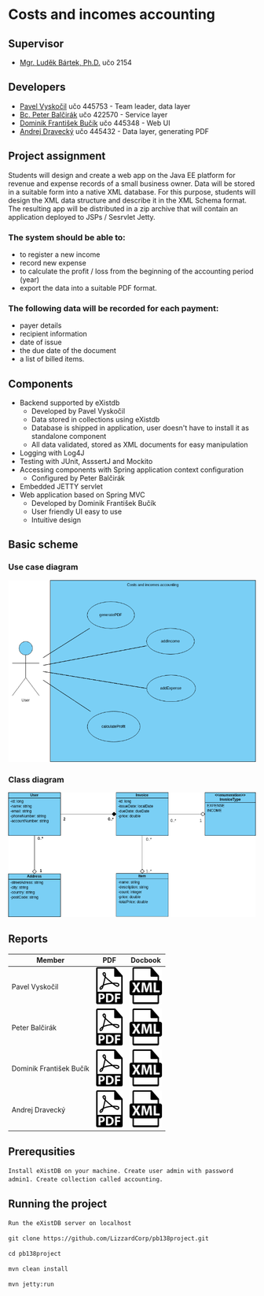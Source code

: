 # Costs and incomes accounting

## Supervisor
* [Mgr. Luděk Bártek, Ph.D.](https://github.com/ludekbartek) učo 2154

## Developers
* [Pavel Vyskočil](https://github.com/pajavyskocil)      učo 445753 - Team leader, data layer
* [Bc. Peter Balčirák](https://github.com/balcirakpeter) učo 422570 - Service layer
* [Dominik František Bučík](https://github.com/dBucik)   učo 445348 - Web UI
* [Andrej Dravecký](https://github.com/P1R0H)            učo 445432 - Data layer, generating PDF

## Project assignment
Students will design and create a web app on the Java EE platform for revenue and expense records of a small business owner. Data will be stored in a suitable form into a native XML database. For this purpose, students will design the XML data structure and describe it in the XML Schema format. The resulting app will be distributed in a zip archive that will contain an application deployed to JSPs / Sesrvlet Jetty.

### The system should be able to:
* to register a new income
* record new expense
* to calculate the profit / loss from the beginning of the accounting period (year)
* export the data into a suitable PDF format.

### The following data will be recorded for each payment:
* payer details
* recipient information
* date of issue
* the due date of the document
* a list of billed items.

## Components
* Backend supported by eXistdb
  * Developed by Pavel Vyskočil
  * Data stored in collections using eXistdb
  * Database is shipped in application, user doesn't have to install it as standalone component
  * All data validated, stored as XML documents for easy manipulation
* Logging with Log4J 
* Testing with JUnit, AsssertJ and Mockito
* Accessing components with Spring application context configuration
  * Configured by Peter Balčirák 
* Embedded JETTY servlet
* Web application based on Spring MVC
  * Developed by Dominik František Bučík
  * User friendly UI easy to use
  * Intuitive design

## Basic scheme

### Use case diagram
![Use Case diagram](https://github.com/LizzardCorp/pb138project/blob/master/docs/diagrams/useCaseDiagram.png)

### Class diagram
![Class diagram](https://github.com/LizzardCorp/pb138project/blob/master/docs/diagrams/classDiagram.png)


## Reports

Member | PDF | Docbook
--- | --- | --- 
Pavel Vyskočil | [<img src="pdf.png">](reports/vyskocil_report.pdf) | [<img src="docbook.png">](reports/vyskocil_report.xml)
Peter Balčirák | [<img src="pdf.png">](reports/balcirak_report.pdf) | [<img src="docbook.png">](reports/balcirak_report.xml)
Dominik František Bučík | [<img src="pdf.png">](reports/bucik_report.pdf) | [<img src="docbook.png">](reports/bucik_report.xml)
Andrej Dravecký | [<img src="pdf.png">](reports/dravecky_report.pdf) | [<img src="docbook.png">](reports/dravecky_report.xml)

## Prerequsities
`Install eXistDB on your machine. Create user admin with password admin1. Create collection called accounting.`

## Running the project
`Run the eXistDB server on localhost`

`git clone https://github.com/LizzardCorp/pb138project.git`

`cd pb138project`

`mvn clean install`

`mvn jetty:run`
